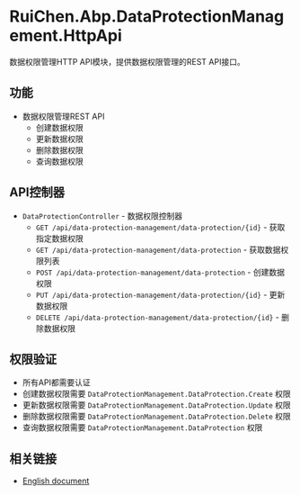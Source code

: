 # RuiChen.Abp.DataProtectionManagement.HttpApi

数据权限管理HTTP API模块，提供数据权限管理的REST API接口。

## 功能

* 数据权限管理REST API
  * 创建数据权限
  * 更新数据权限
  * 删除数据权限
  * 查询数据权限

## API控制器

* `DataProtectionController` - 数据权限控制器
  * `GET /api/data-protection-management/data-protection/{id}` - 获取指定数据权限
  * `GET /api/data-protection-management/data-protection` - 获取数据权限列表
  * `POST /api/data-protection-management/data-protection` - 创建数据权限
  * `PUT /api/data-protection-management/data-protection/{id}` - 更新数据权限
  * `DELETE /api/data-protection-management/data-protection/{id}` - 删除数据权限

## 权限验证

* 所有API都需要认证
* 创建数据权限需要 `DataProtectionManagement.DataProtection.Create` 权限
* 更新数据权限需要 `DataProtectionManagement.DataProtection.Update` 权限
* 删除数据权限需要 `DataProtectionManagement.DataProtection.Delete` 权限
* 查询数据权限需要 `DataProtectionManagement.DataProtection` 权限

## 相关链接

* [English document](./README.EN.md)
